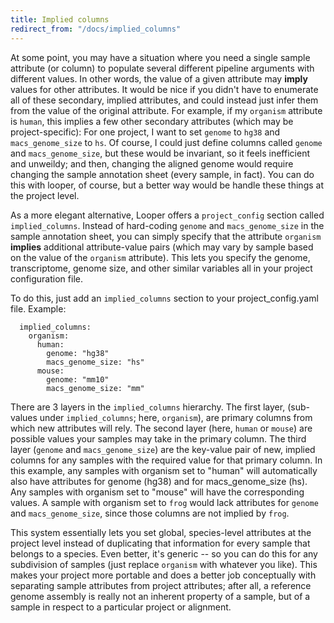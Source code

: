 ```yaml
---
title: Implied columns
redirect_from: "/docs/implied_columns"
---
```


At some point, you may have a situation where you need a single sample attribute (or column) to populate several different pipeline arguments with different values. In other words, the value of a given attribute may **imply** values for other attributes. It would be nice if you didn't have to enumerate all of these secondary, implied attributes, and could instead just infer them from the value of the original attribute. For example, if my `organism` attribute is ``human``, this implies a few other secondary attributes (which may be project-specific): For one project, I want to set ``genome`` to ``hg38`` and ``macs_genome_size`` to ``hs``. Of course, I could just define columns called ``genome`` and ``macs_genome_size``, but these would be invariant, so it feels inefficient and unweildy; and then, changing the aligned genome would require changing the sample annotation sheet (every sample, in fact). You can do this with looper, of course, but a better way would be handle these things at the project level.

As a more elegant alternative, Looper offers a ``project_config`` section called ``implied_columns``. Instead of hard-coding ``genome`` and ``macs_genome_size`` in the sample annotation sheet, you can simply specify that the attribute ``organism`` **implies** additional attribute-value pairs (which may vary by sample based on the value of the ``organism`` attribute). This lets you specify the genome, transcriptome, genome size, and other similar variables all in your project configuration file.

To do this, just add an ``implied_columns`` section to your project_config.yaml file. Example:

```
  implied_columns:
    organism:
      human:
        genome: "hg38"
        macs_genome_size: "hs"
      mouse:
        genome: "mm10"
        macs_genome_size: "mm"
```

There are 3 layers in the ``implied_columns`` hierarchy. The first layer, (sub-values under ``implied_columns``; here, ``organism``), are primary columns from which new attributes will rely. The second layer (here, ``human`` or ``mouse``) are possible values your samples may take in the primary column. The third layer (``genome`` and ``macs_genome_size``) are the key-value pair of new, implied columns for any samples with the required value for that primary column. In this example, any samples with organism set to "human" will automatically also have attributes for genome (hg38) and for macs_genome_size (hs). Any samples with organism set to "mouse" will have the corresponding values. A sample with organism set to ``frog`` would lack attributes for ``genome`` and ``macs_genome_size``, since those columns are not implied by ``frog``.

This system essentially lets you set global, species-level attributes at the project level instead of duplicating that information for every sample that belongs to a species. Even better, it's generic -- so you can do this for any subdivision of samples (just replace ``organism`` with whatever you like). This makes your project more portable and does a better job conceptually with separating sample attributes from project attributes; after all, a reference genome assembly is really not an inherent property of a sample, but of a sample in respect to a particular project or alignment.

